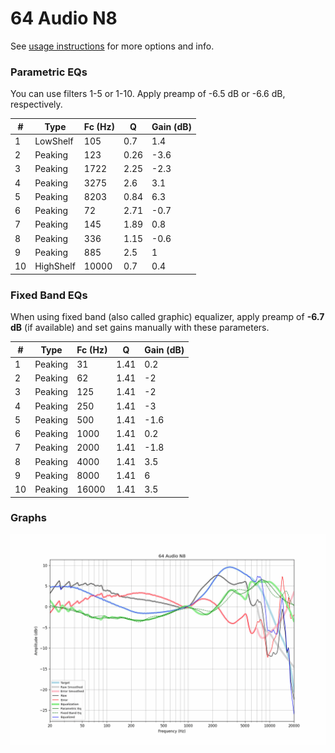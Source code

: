 # 64 Audio N8
See [usage instructions](https://github.com/jaakkopasanen/AutoEq#usage) for more options and info.

### Parametric EQs
You can use filters 1-5 or 1-10. Apply preamp of -6.5 dB or -6.6 dB, respectively.

|   # | Type      |   Fc (Hz) |    Q |   Gain (dB) |
|-----|-----------|-----------|------|-------------|
|   1 | LowShelf  |       105 | 0.7  |         1.4 |
|   2 | Peaking   |       123 | 0.26 |        -3.6 |
|   3 | Peaking   |      1722 | 2.25 |        -2.3 |
|   4 | Peaking   |      3275 | 2.6  |         3.1 |
|   5 | Peaking   |      8203 | 0.84 |         6.3 |
|   6 | Peaking   |        72 | 2.71 |        -0.7 |
|   7 | Peaking   |       145 | 1.89 |         0.8 |
|   8 | Peaking   |       336 | 1.15 |        -0.6 |
|   9 | Peaking   |       885 | 2.5  |         1   |
|  10 | HighShelf |     10000 | 0.7  |         0.4 |

### Fixed Band EQs
When using fixed band (also called graphic) equalizer, apply preamp of **-6.7 dB** (if available) and set gains manually with these parameters.

|   # | Type    |   Fc (Hz) |    Q |   Gain (dB) |
|-----|---------|-----------|------|-------------|
|   1 | Peaking |        31 | 1.41 |         0.2 |
|   2 | Peaking |        62 | 1.41 |        -2   |
|   3 | Peaking |       125 | 1.41 |        -2   |
|   4 | Peaking |       250 | 1.41 |        -3   |
|   5 | Peaking |       500 | 1.41 |        -1.6 |
|   6 | Peaking |      1000 | 1.41 |         0.2 |
|   7 | Peaking |      2000 | 1.41 |        -1.8 |
|   8 | Peaking |      4000 | 1.41 |         3.5 |
|   9 | Peaking |      8000 | 1.41 |         6   |
|  10 | Peaking |     16000 | 1.41 |         3.5 |

### Graphs
![](./64%20Audio%20N8.png)
